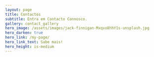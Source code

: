 ```yaml
---
layout: page
title: Contactos
subtitle: Entra em Contacto Connosco.
gallery: contact_gallery 
hero_image: /assets/images/jack-finnigan-Mxqvo8hhY1s-unsplash.jpg
hero_darken: true
hero_link: /my-page/
hero_link_text: Sabe mais!
hero_height: is-medium
---
```

